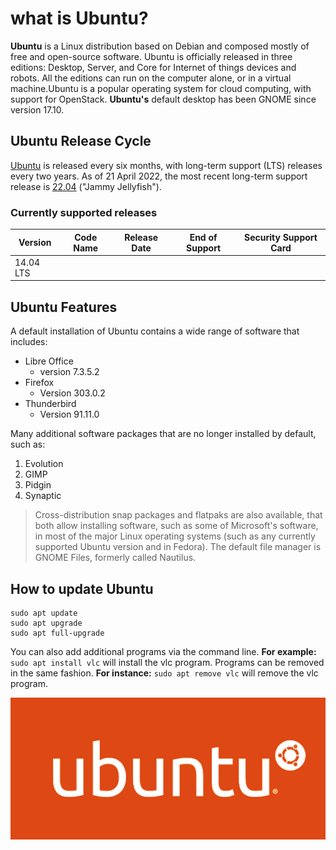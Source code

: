 # what is Ubuntu?
**Ubuntu** is a Linux distribution based on Debian and composed mostly of free and open-source software. Ubuntu is officially released in three editions: Desktop, Server, and Core for Internet of things devices and robots. All the editions can run on the computer alone, or in a virtual machine.Ubuntu is a popular operating system for cloud computing, with support for OpenStack. **Ubuntu's** default desktop has been GNOME since version 17.10.

## Ubuntu Release Cycle
[Ubuntu](https://ubuntu.com) is released every six months, with long-term support (LTS) releases every two years. As of 21 April 2022, the most recent long-term support release is [22.04](https://ubuntu.com/download/desktop) ("Jammy Jellyfish").

### Currently supported releases

| Version | Code Name | Release Date | End of Support | Security Support Card |
| ------- | --------- | ------------ | -------------- | --------------------- |
| 14.04 LTS
## Ubuntu Features
A default installation of Ubuntu contains a wide range of software that includes:
* Libre Office
  * version 7.3.5.2
* Firefox
  * Version 303.0.2
* Thunderbird
  * Version 91.11.0

Many additional software packages that are no longer installed by default, such as:
1. Evolution
2. GIMP
3. Pidgin
4. Synaptic

> Cross-distribution snap packages and flatpaks are also available, that both allow installing software, such as some of Microsoft's software, in most of the major Linux operating systems (such as any currently supported Ubuntu version and in Fedora). The default file manager is GNOME Files, formerly called Nautilus.

## How to update Ubuntu
```
sudo apt update
sudo apt upgrade
sudo apt full-upgrade
```

You can also add additional programs via the command line. **For example:** `sudo apt install vlc` will install the vlc program. Programs can be removed in the same fashion. **For instance:** `sudo apt remove vlc` will remove the vlc program.

![Ubuntu logo](ubuntu-logo.png)

